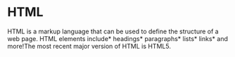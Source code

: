 # HTML

HTML is a markup language that can be used to define the structure of a web page. HTML elements include* headings* paragraphs* lists* links* and more!The most recent major version of HTML is HTML5.
